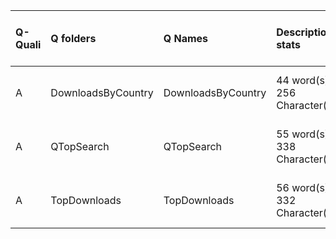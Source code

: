 |Q-Quali |Q folders          |Q Names            |Descriptions stats           |Keywords stats            |Found SW |Meta Info data fields   |
|:-------|:------------------|:------------------|:----------------------------|:-------------------------|:--------|:-----------------------|
|A       |DownloadsByCountry |DownloadsByCountry |44 word(s), 256 Character(s) |8: 2 (standard), 6 (new)  |r        |q, p, a, d, k, e, s, sa |
|A       |QTopSearch         |QTopSearch         |55 word(s), 338 Character(s) |10: 3 (standard), 7 (new) |r        |q, p, a, d, k, e, s, sa |
|A       |TopDownloads       |TopDownloads       |56 word(s), 332 Character(s) |9: 2 (standard), 7 (new)  |r        |q, p, a, d, k, e, s, sa |
